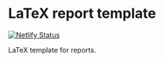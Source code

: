 # LaTeX report template
[![Netlify Status](https://api.netlify.com/api/v1/badges/5f2d738d-f6dc-4a18-adbd-d9aa542440ff/deploy-status)](https://app.netlify.com/sites/mip-star-equals-re-seminar/deploys)

LaTeX template for reports.
